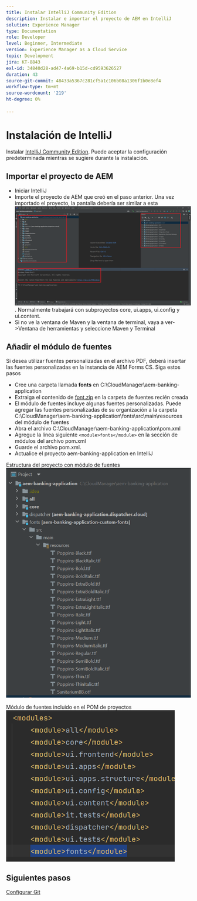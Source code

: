 ```yaml
---
title: Instalar IntelliJ Community Edition
description: Instalar e importar el proyecto de AEM en IntelliJ
solution: Experience Manager
type: Documentation
role: Developer
level: Beginner, Intermediate
version: Experience Manager as a Cloud Service
topic: Development
jira: KT-8843
exl-id: 34840d28-ad47-4a69-b15d-cd9593626527
duration: 43
source-git-commit: 48433a5367c281cf5a1c106b08a1306f1b0e8ef4
workflow-type: tm+mt
source-wordcount: '219'
ht-degree: 0%

---
```


# Instalación de IntelliJ

Instalar [IntelliJ Community Edition](https://www.jetbrains.com/idea/download/#section=windows). Puede aceptar la configuración predeterminada mientras se sugiere durante la instalación.

## Importar el proyecto de AEM

* Iniciar IntelliJ
* Importe el proyecto de AEM que creó en el paso anterior. Una vez importado el proyecto, la pantalla debería ser similar a esta ![aem-banking-app](assets/aem-banking-app.png). Normalmente trabajará con subproyectos core, ui.apps, ui.config y ui.content.
* Si no ve la ventana de Maven y la ventana de terminal, vaya a ver->Ventana de herramientas y seleccione Maven y Terminal

## Añadir el módulo de fuentes

Si desea utilizar fuentes personalizadas en el archivo PDF, deberá insertar las fuentes personalizadas en la instancia de AEM Forms CS. Siga estos pasos

* Cree una carpeta llamada **fonts** en C:\CloudManager\aem-banking-application
* Extraiga el contenido de [font.zip](assets/fonts.zip) en la carpeta de fuentes recién creada
* El módulo de fuentes incluye algunas fuentes personalizadas. Puede agregar las fuentes personalizadas de su organización a la carpeta C:\CloudManager\aem-banking-application\fonts\src\main\resources del módulo de fuentes
* Abra el archivo C:\CloudManager\aem-banking-application\pom.xml
* Agregue la línea siguiente ```<module>fonts</module>``` en la sección de módulos del archivo pom.xml
* Guarde el archivo pom.xml.
* Actualice el proyecto aem-banking-application en IntelliJ

Estructura del proyecto con módulo de fuentes
![módulo de fuentes](assets/fonts-module.png)

Módulo de fuentes incluido en el POM de proyectos
![fuentes-pom](assets/fonts-module-pom.png)

## Siguientes pasos

[Configurar Git](./setup-git.md)
